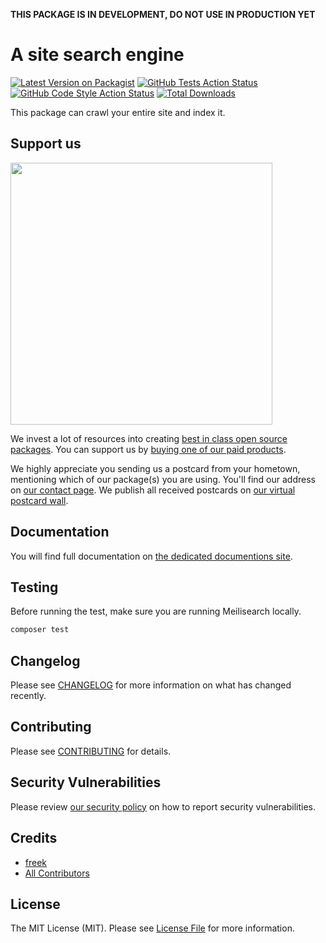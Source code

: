 **THIS PACKAGE IS IN DEVELOPMENT, DO NOT USE IN PRODUCTION YET**

# A site search engine

[![Latest Version on Packagist](https://img.shields.io/packagist/v/spatie/laravel-site-search.svg?style=flat-square)](https://packagist.org/packages/spatie/laravel-site-search)
[![GitHub Tests Action Status](https://img.shields.io/github/workflow/status/spatie/laravel-site-search/run-tests?label=tests)](https://github.com/spatie/laravel-site-search/actions?query=workflow%3Arun-tests+branch%3Amain)
[![GitHub Code Style Action Status](https://img.shields.io/github/workflow/status/spatie/laravel-site-search/Check%20&%20fix%20styling?label=code%20style)](https://github.com/spatie/laravel-site-search/actions?query=workflow%3A"Check+%26+fix+styling"+branch%3Amain)
[![Total Downloads](https://img.shields.io/packagist/dt/spatie/laravel-site-search.svg?style=flat-square)](https://packagist.org/packages/spatie/laravel-site-search)

This package can crawl your entire site and index it. 

## Support us

[<img src="https://github-ads.s3.eu-central-1.amazonaws.com/laravel-site-search.jpg?t=1" width="419px" />](https://spatie.be/github-ad-click/laravel-site-search)

We invest a lot of resources into creating [best in class open source packages](https://spatie.be/open-source). You can support us by [buying one of our paid products](https://spatie.be/open-source/support-us).

We highly appreciate you sending us a postcard from your hometown, mentioning which of our package(s) you are using. You'll find our address on [our contact page](https://spatie.be/about-us). We publish all received postcards on [our virtual postcard wall](https://spatie.be/open-source/postcards).

## Documentation

You will find full documentation on [the dedicated documentions site](https://spatie.be/docs/laravel-site-search).

## Testing

Before running the test, make sure you are running Meilisearch locally.

```bash
composer test
```

## Changelog

Please see [CHANGELOG](CHANGELOG.md) for more information on what has changed recently.

## Contributing

Please see [CONTRIBUTING](.github/CONTRIBUTING.md) for details.

## Security Vulnerabilities

Please review [our security policy](../../security/policy) on how to report security vulnerabilities.

## Credits

- [freek](https://github.com/freekmurze)
- [All Contributors](../../contributors)

## License

The MIT License (MIT). Please see [License File](LICENSE.md) for more information.
